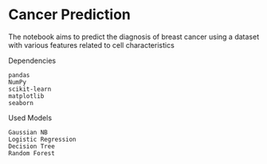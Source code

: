 # Cancer Prediction

The notebook aims to predict the diagnosis of breast cancer using a dataset with various features related to cell characteristics

Dependencies

    pandas
    NumPy
    scikit-learn
    matplotlib
    seaborn

Used Models 

    Gaussian NB
    Logistic Regression 
    Decision Tree
    Random Forest
